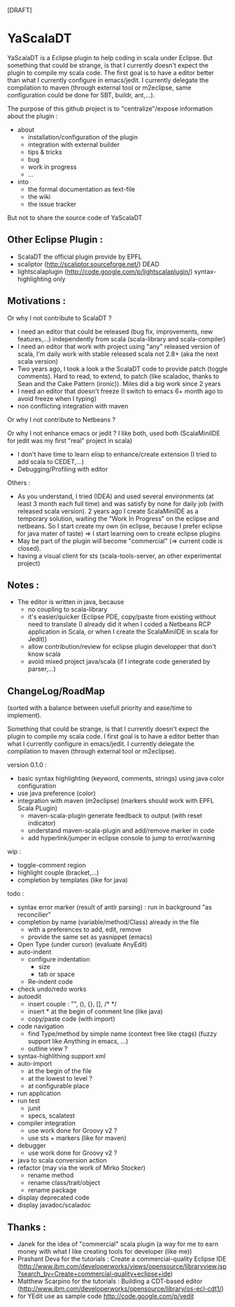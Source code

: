 [DRAFT]

YaScalaDT
==========

YaScalaDT is a Eclipse plugin to help coding in scala under Eclipse.
But something that could be strange, is that I currently doesn't expect the plugin to compile my scala code. The first goal is to have a editor better than what I currently configure in emacs/jedit.
I currently delegate the compilation to maven (through external tool or m2eclipse, same configuration could be done for SBT, buildr, ant,...).

The purpose of this github project is to "centralize"/expose information about the plugin :

* about
  * installation/configuration of the plugin
  * integration with external builder
  * tips & tricks
  * bug
  * work in progress
  * ...
* into
  * the formal documentation as text-file
  * the wiki
  * the issue tracker


But not to share the source code of YaScalaDT

Other Eclipse Plugin :
----------------------

* ScalaDT the official plugin provide by EPFL
* scaliptor (http://scaliptor.sourceforge.net/) DEAD
* lightscalaplugin (http://code.google.com/p/lightscalaplugin/) syntax-highlighting only


Motivations :
-------------

Or why I not contribute to ScalaDT ?

* I need an editor that could be released (bug fix, improvements, new features,...) independently from scala (scala-library and scala-compiler)
* I need an editor that work with project using "any" released version of scala, I'm daily work with stable released scala not 2.8+ (aka the next scala version)
* Two years ago, I took a look a the ScalaDT code to provide patch (toggle comments). Hard to read, to extend, to patch (like scaladoc, thanks to Sean and the Cake Pattern (ironic)). Miles did a big work since 2 years
* I need an editor that doesn't freeze (I switch to emacs 6+ month ago to avoid freeze when I typing)
* non conflicting integration with maven

Or why I not contribute to Netbeans ?

Or why I not enhance emacs or jedit ?
I like both, used both (ScalaMiniIDE for jedit was my first "real" project in scala)

* I don't have time to learn elisp to enhance/create extension (I tried to add scala to CEDET,...)
* Debugging/Profiling with editor

Others :

* As you understand, I tried (IDEA) and used several environments (at least 3 month each full time) and was satisfy by none for daily job (with released scala version). 2 years ago I create ScalaMiniIDE as a temporary solution, waiting the "Work In Progress" on the eclipse and netbeans. So I start create my own (in eclipse, because I prefer eclipse for java mater of taste) => I start learning own to create eclipse plugins
* May be part of the plugin will become "commercial" (=> current code is closed).
* having a visual client for sts (scala-tools-server, an other experimental project)

Notes :
-------

* The editor is written in java, because
  * no coupling to scala-library
  * it's easier/quicker (Eclipse PDE, copy/paste from existing without need to translate (I already did it when I coded a Netbeans RCP application in Scala, or when I create the ScalaMiniIDE in scala for Jedit))
  * allow contribution/review for eclipse plugin developper that don't know scala
  * avoid mixed project java/scala (if I integrate code generated by parser,...)

ChangeLog/RoadMap 
-----------------

(sorted with a balance between usefull priority and ease/time to implement).

Something that could be strange, is that I currently doesn't expect the plugin to compile my scala code. I first goal is to have a editor better than what I currently configure in emacs/jedit.
I currently delegate the compilation to maven (through external tool or m2eclipse).

version 0.1.0 :

* basic syntax highlighting (keyword, comments, strings) using java color configuration
* use java preference (color)
* integration with maven (m2eclipse) (markers should work with EPFL Scala PLugin)
  * maven-scala-plugin generate feedback to output (with reset indicator)
  * understand maven-scala-plugin and add/remove marker in code
  * add hyperlink/jumper in eclipse console to jump to error/warning

wip :

* toggle-comment region
* highlight couple (bracket,...)
* completion by templates (like for java)

todo :

* syntax error marker (result of antlr parsing) : run in background "as reconcilier"
* completion by name (variable/method/Class) already in the file
  * with a preferences to add, edit, remove
  * provide the same set as yasnippet (emacs)
* Open Type (under cursor) (evaluate AnyEdit)
* auto-indent
  * configure indentation
    * size
    * tab or space
  * Re-indent code
* check undo/redo works
* autoedit
  * insert couple : "", (), {}, [], /* */
  * insert * at the begin of comment line (like java)
  * copy/paste code (with import)
* code navigation
  * find Type/method by simple name (context free like ctags) (fuzzy support like Anything in emacs, ...)
  * outline view ?
* syntax-highlithing support xml
* auto-import
  * at the begin of the file 
  * at the lowest to level ?
  * at configurable place
* run application
* run test
  * junit
  * specs, scalatest
* compiler integration
  * use work done for Groovy v2 ?
  * use sts + markers (like for maven)
* debugger
  * use work done for Groovy v2 ?
* java to scala conversion action
* refactor (may via the work of Mirko Stocker)
  * rename method
  * rename class/trait/object
  * rename package
* display deprecated code
* display javadoc/scaladoc

Thanks :
--------
* Janek for the idea of "commercial" scala plugin (a way for me to earn money with what I like creating tools for developer (like me))
* Prashant Deva for the tutorials : Create a commercial-quality Eclipse IDE (http://www.ibm.com/developerworks/views/opensource/libraryview.jsp?search_by=Create+commercial-quality+eclipse+ide)
* Matthew Scarpino for the tutorials : Building a CDT-based editor (http://www.ibm.com/developerworks/opensource/library/os-ecl-cdt1/)
* for YEdit use as sample code http://code.google.com/p/yedit
